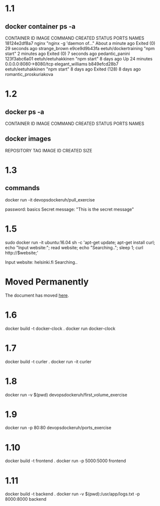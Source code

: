 # 1.1
## docker container ps -a
CONTAINER ID        IMAGE                  COMMAND                  CREATED              STATUS                      PORTS                    NAMES
18124e2df8a7        nginx                  "nginx -g 'daemon of…"   About a minute ago   Exited (0) 29 seconds ago                            strange_brown
e9ce9d9b43fa        eetuh/dockertraining   "npm start"              2 minutes ago        Exited (0) 7 seconds ago                             pedantic_panini
123f3abc6a01        eetuh/eetuhakkinen     "npm start"              8 days ago           Up 24 minutes               0.0.0.0:8080->8080/tcp   elegant_williams
b849efcd28b7        eetuh/eetuhakkinen     "npm start"              8 days ago           Exited (128) 8 days ago                              romantic_proskuriakova

# 1.2
## docker ps -a
CONTAINER ID        IMAGE               COMMAND             CREATED             STATUS              PORTS               NAMES

## docker images
REPOSITORY           TAG                 IMAGE ID            CREATED             SIZE

# 1.3
## commands
docker run -it devopsdockeruh/pull_exercise

password: basics
Secret message: "This is the secret message"

# 1.5
sudo docker run -it ubuntu:16.04 sh -c 'apt-get update; apt-get install curl; echo "Input website:"; read website; echo "Searching.."; sleep 1; curl http://$website;'

Input website:
helsinki.fi
Searching..
<!DOCTYPE HTML PUBLIC "-//IETF//DTD HTML 2.0//EN">
<html><head>
<title>301 Moved Permanently</title>
</head><body>
<h1>Moved Permanently</h1>
<p>The document has moved <a href="http://www.helsinki.fi/">here</a>.</p>
</body></html>


# 1.6
docker build -t docker-clock .
docker run docker-clock

# 1.7
docker build -t curler .
docker run -it curler

# 1.8
docker run -v $(pwd) devopsdockeruh/first_volume_exercise

# 1.9
docker run -p 80:80 devopsdockeruh/ports_exercise

# 1.10
docker build -t frontend .
docker run -p 5000:5000 frontend

# 1.11
docker build -t backend .
docker run -v $(pwd):/usr/app/logs.txt -p 8000:8000 backend